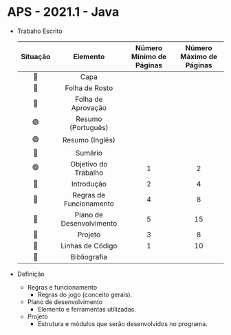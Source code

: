 # APS - 2021.1 - Java

- Trabaho Escrito

	|Situação|Elemento|Número Mínimo de Páginas|Número Máximo de Páginas|
	|:------:|:------:|:----------------------:|:----------------------:|
	|🔴|Capa|
	|🔴|Folha de Rosto|
	|🔴|Folha de Aprovação|
	|🟢|Resumo (Português)|
	|🟢|Resumo (Inglês)|
	|🔴|Sumário|
	|🟢|Objetivo do Trabalho|1|2|
	|🔴|Introdução|2|4|
	|🔴|Regras de Funcionamento|4|8|
	|🔴|Plano de Desenvolvimento|5|15|
	|🔴|Projeto|3|8|
	|🔴|Linhas de Código|1|10|
	|🔴|Bibliografia|

- Definição
	- Regras e funcionamento
		- Regras do jogo (conceito gerais).
	- Plano de desenvolvimento
		- Elemento e ferramentas utilizadas.
	- Projeto
		- Estrutura e módulos que serão desenvolvidos no programa.
